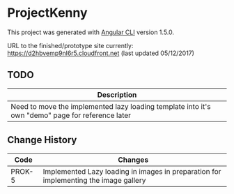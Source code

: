# ProjectKenny

This project was generated with [Angular CLI](https://github.com/angular/angular-cli) version 1.5.0.

URL to the finished/prototype site currently:  https://d2hbvemp9nl6r5.cloudfront.net (last updated 05/12/2017)

## TODO
| Description |
|---|
 | Need to move the implemented lazy loading template into it's own "demo" page for reference later |

## Change History
| Code | Changes |
|---| --- |
PROK-5 | Implemented Lazy loading in images in preparation for implementing the image gallery
